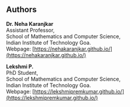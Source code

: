 ## Authors



**Dr. Neha Karanjkar** <br>
 Assistant Professor, <br>
 School of Mathematics and Computer Science, <br>
 Indian Institute of Technology Goa.<br> 
 Webpage: [https://nehakaranjkar.github.io/](https://nehakaranjkar.github.io/)


**Lekshmi P.**  
PhD Student,<br>
School of Mathematics and Computer Science, <br>
Indian Institute of Technology Goa.<br>
Webpage: [https://lekshmipremkumar.github.io/](https://lekshmipremkumar.github.io/)




